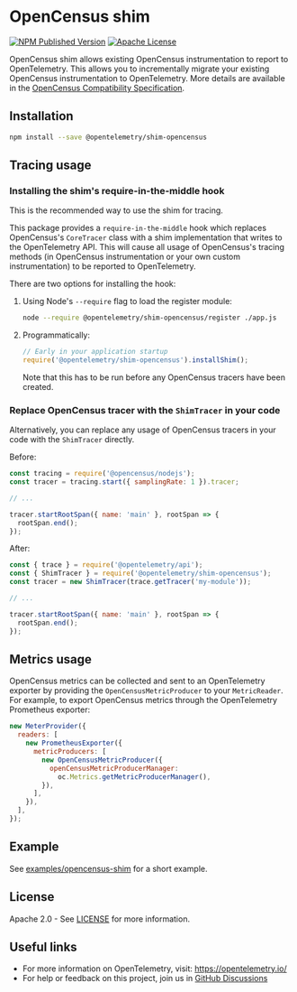 # OpenCensus shim

[![NPM Published Version][npm-img]][npm-url]
[![Apache License][license-image]][license-image]

OpenCensus shim allows existing OpenCensus instrumentation to report to OpenTelemetry. This
allows you to incrementally migrate your existing OpenCensus instrumentation to OpenTelemetry.
More details are available in the [OpenCensus Compatibility Specification](https://github.com/open-telemetry/opentelemetry-specification/blob/main/specification/compatibility/opencensus.md).

## Installation

```bash
npm install --save @opentelemetry/shim-opencensus
```

## Tracing usage

### Installing the shim's require-in-the-middle hook

This is the recommended way to use the shim for tracing.

This package provides a `require-in-the-middle` hook which replaces OpenCensus's `CoreTracer`
class with a shim implementation that writes to the OpenTelemetry API. This will cause all
usage of OpenCensus's tracing methods (in OpenCensus instrumentation or your own custom
instrumentation) to be reported to OpenTelemetry.

There are two options for installing the hook:

1. Using Node's `--require` flag to load the register module:

   ```sh
   node --require @opentelemetry/shim-opencensus/register ./app.js
   ```

2. Programmatically:

   ```js
   // Early in your application startup
   require('@opentelemetry/shim-opencensus').installShim();
   ```

   Note that this has to be run before any OpenCensus tracers have been created.

### Replace OpenCensus tracer with the `ShimTracer` in your code

Alternatively, you can replace any usage of OpenCensus tracers in your code with the `ShimTracer` directly.

Before:

```js
const tracing = require('@opencensus/nodejs');
const tracer = tracing.start({ samplingRate: 1 }).tracer;

// ...

tracer.startRootSpan({ name: 'main' }, rootSpan => {
  rootSpan.end();
});
```

After:

```js
const { trace } = require('@opentelemetry/api');
const { ShimTracer } = require('@opentelemetry/shim-opencensus');
const tracer = new ShimTracer(trace.getTracer('my-module'));

// ...

tracer.startRootSpan({ name: 'main' }, rootSpan => {
  rootSpan.end();
});
```

## Metrics usage

OpenCensus metrics can be collected and sent to an OpenTelemetry exporter by providing the
`OpenCensusMetricProducer` to your `MetricReader`. For example, to export OpenCensus metrics
through the OpenTelemetry Prometheus exporter:

```js
new MeterProvider({
  readers: [
    new PrometheusExporter({
      metricProducers: [
        new OpenCensusMetricProducer({
          openCensusMetricProducerManager:
            oc.Metrics.getMetricProducerManager(),
        }),
      ],
    }),
  ],
});
```

## Example

See [examples/opencensus-shim](https://github.com/open-telemetry/opentelemetry-js/tree/main/experimental/examples/opencensus-shim) for a short example.

## License

Apache 2.0 - See [LICENSE][license-url] for more information.

## Useful links

- For more information on OpenTelemetry, visit: <https://opentelemetry.io/>
- For help or feedback on this project, join us in [GitHub Discussions][discussions-url]

[discussions-url]: https://github.com/open-telemetry/opentelemetry-js/discussions
[license-url]: https://github.com/open-telemetry/opentelemetry-js/blob/main/LICENSE
[license-image]: https://img.shields.io/badge/license-Apache_2.0-green.svg?style=flat
[npm-url]: https://www.npmjs.com/package/@opentelemetry/shim-opencensus
[npm-img]: https://badge.fury.io/js/%40opentelemetry%2Fshim-opencensus.svg
